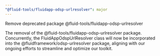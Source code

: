 ```yaml
---
"@fluid-tools/fluidapp-odsp-urlresolver": major
---
```


Remove deprecated package @fluid-tools/fluidapp-odsp-urlresolver

The removal of the @fluid-tools/fluidapp-odsp-urlresolver package. Concurrently, the FluidAppOdspUrlResolver class will now be incorporated into the @fluidframework/odsp-urlresolver package, aligning with our ongoing efforts to streamline and optimize our toolkit.
